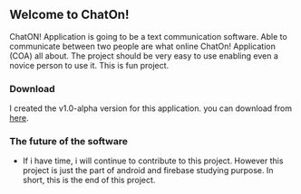 ## Welcome to ChatOn!

ChatON! Application is going to be a text communication software. Able to communicate between two people are what online ChatOn! Application (COA) all about. The project should be very easy to use enabling even a novice person to use it. This is fun project.


### Download 

I created the v1.0-alpha version for this application. you can download from [here](https://github.com/DungltAPV/ChatOn/releases).

### The future of the software

- If i have time, i will continue to contribute to this project. However this project is just the part of android and firebase studying purpose. In short, this is the end of this project. 
